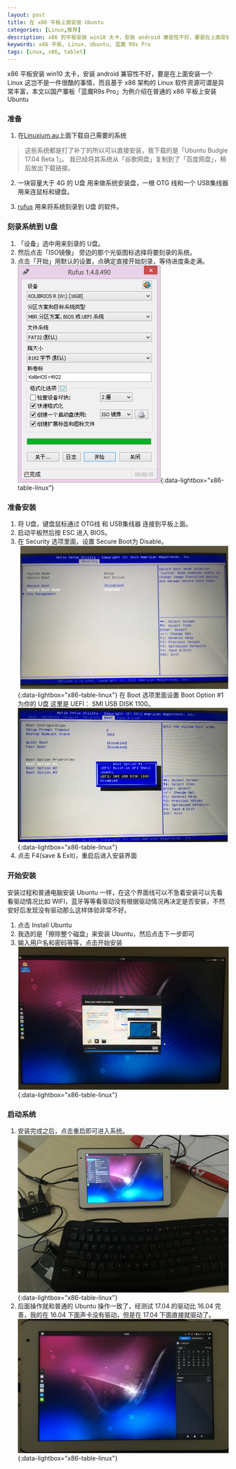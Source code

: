 ```yaml
---
layout: post
title: 在 x86 平板上面安装 Ubuntu 
categories: [Linux,推荐]
description: x86 的平板安装 win10 太卡，安装 android 兼容性不好，要是在上面安装一个 Linux 这岂不是一件很酷的事情
keywords: x86 平板, Linux, Ubuntu, 蓝魔 R9s Pro
tags: [Lnux, x86, tablet]
---
```


x86 平板安装 win10 太卡，安装 android 兼容性不好，要是在上面安装一个 Linux 这岂不是一件很酷的事情，而且基于 x86 架构的 Linux 软件资源可谓是异常丰富，本文以国产寨板「蓝魔R9s Pro」为例介绍在普通的 x86 平板上安装 Ubuntu


### 准备
1. 在[Linuxium.au][href1]上面下载自己需要的系统
  > 这些系统都是打了补丁的所以可以直接安装，我下载的是「Ubuntu Budgie 17.04 Beta 1」。
  > 我已经将其系统从「谷歌网盘」复制到了「百度网盘」，稍后放出下载链接。

2. 一块容量大于 4G 的 U盘 用来做系统安装盘，一根 OTG 线和一个 USB集线器 用来连鼠标和键盘。

3. [rufus][href2] 用来将系统刻录到 U盘 的软件。


### 刻录系统到 U盘
1. 「设备」选中用来刻录的 U盘。
2. 然后点击「ISO镜像」 旁边的那个光驱图标选择将要刻录的系统。
3. 点击「开始」用默认的设置，点确定直接开始刻录，等待进度条走满。
   [![rufus][img2]][img2]{:data-lightbox="x86-table-linux"}

### 准备安装
1. 将 U盘，键盘鼠标通过 OTG线 和 USB集线器 连接到平板上面。
2. 启动平板然后按 ESC 进入 BIOS。
3. 在 Security 选项里面，设置 Secure Boot为 Disable。
   [![bios-security][img3]][img3]{:data-lightbox="x86-table-linux"}
   在 Boot 选项里面设置 Boot Option #1 为你的 U盘 这里是 UEFI： SMI USB DISK 1100。
   [![bios-boot][img4]][img4]{:data-lightbox="x86-table-linux"}
4. 点击 F4(save & Exit)，重启后进入安装界面

### 开始安装

安装过程和普通电脑安装 Ubuntu 一样，在这个界面线可以不急着安装可以先看看驱动情况比如 WIFI，蓝牙等等看驱动没有根据驱动情况再决定是否安装，不然安好后发现没有驱动那么这样体验非常不好。

1. 点击 Install Ubuntu
2. 我选的是「擦除整个磁盘」来安装 Ubuntu，然后点击下一步即可
3. 输入用户名和密码等等，点击开始安装
   [![ubuntu-install][img5]][img5]{:data-lightbox="x86-table-linux"}

### 启动系统
1. 安装完成之后，点击重启即可进入系统。
   [![ubuntu-preview][img6]][img6]{:data-lightbox="x86-table-linux"}
2. 后面操作就和普通的 Ubuntu 操作一致了，经测试 17.04 的驱动比 16.04 完善，我的在 16.04 下面声卡没有驱动，但是在 17.04 下面直接就驱动了。
   [![ubuntu-preview-2][img7]][img7]{:data-lightbox="x86-table-linux"}



[href1]: http://linuxiumcomau.blogspot.com/2017/03/ubuntu-16042-and-ubuntu-1704-beta-1.html
[href2]: https://rufus.akeo.ie/

[img1]: /images/post/linux/linuxium-page.png
[img2]: /images/post/windows/rufus.png
[img3]: /images/post/tablet/bios-security.png
[img4]: /images/post/tablet/bios-boot.png
[img5]: /images/post/tablet/ubuntu-install.png
[img6]: /images/post/tablet/ubuntu-preview.png
[img7]: /images/post/tablet/ubuntu-preview-2.png
